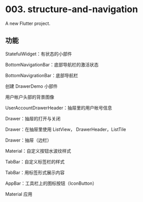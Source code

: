 # 003. structure-and-navigation

A new Flutter project.

## 功能

StatefulWidget：有状态的小部件

BottomNavigationBar：底部导航栏的激活状态

BottomNavigrationBar：底部导航栏

创建 DrawerDemo 小部件

用户帐户头部的背景图像

UserAccountDrawerHeader：抽屉里的用户帐号信息

Drawer：抽屉的打开与关闭

Drawer：在抽屉里使用 ListView， DrawerHeader，ListTile

Drawer：抽屉（边栏）

Material：自定义按钮水波纹样式

TabBar：自定义标签栏的样式

TabBar：用标签形式展示内容

AppBar：工具栏上的图标按钮（IconButton）

Material 应用